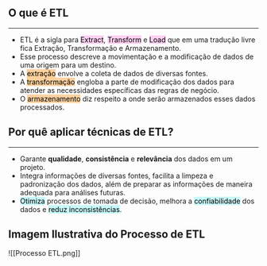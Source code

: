 ## **O que é ETL**
***

- ETL é a sigla para <mark style="background: #FFB8EBA6;">Extract</mark>, <mark style="background: #FFB8EBA6;">Transform</mark> e <mark style="background: #FFB8EBA6;">Load</mark> que em uma tradução livre fica Extração, Transformação e Armazenamento. 
- Esse processo descreve a movimentação e a modificação de dados de uma origem para um destino. 
- A <mark style="background: #FFB86CA6;">extração</mark> envolve a coleta de dados de diversas fontes.
- A <mark style="background: #FFB86CA6;">transformação</mark> engloba a parte de modificação dos dados para atender as necessidades específicas das regras de negócio.
- O <mark style="background: #FFB86CA6;">armazenamento</mark> diz respeito a onde serão armazenados esses dados processados.

## **Por quê aplicar técnicas de ETL?**
***

- Garante **qualidade**, **consistência** e **relevância** dos dados em um projeto. 
- Integra informações de diversas fontes, facilita a limpeza e padronização dos dados, além de preparar as informações de maneira adequada para análises futuras.
- <mark style="background: #ABF7F7A6;">Otimiza</mark> processos de tomada de decisão, melhora a <mark style="background: #ABF7F7A6;">confiabilidade</mark> dos dados e <mark style="background: #ABF7F7A6;">reduz inconsistências</mark>. 

## **Imagem Ilustrativa do Processo de ETL**

![[Processo ETL.png]]
